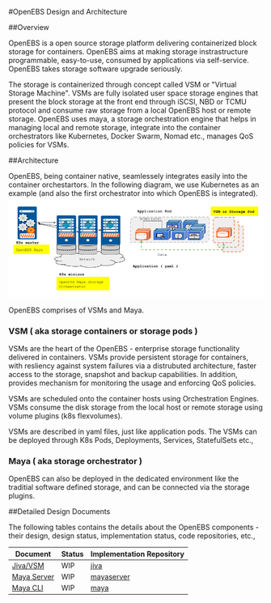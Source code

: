 #OpenEBS Design and Architecture

##Overview

OpenEBS is a open source storage platform delivering containerized block storage for containers. OpenEBS aims at making storage instrastructure programmable, easy-to-use, consumed by applications via self-service. OpenEBS takes storage software upgrade seriously.

The storage is containerized through concept called VSM or "Virtual Storage Machine". VSMs are fully isolated user space storage engines that present the block storage at the front end through iSCSI, NBD or TCMU protocol and consume raw storage from a local OpenEBS host or remote storage. OpenEBS uses maya, a storage orchestration engine that helps in managing local and remote storage, integrate into the container orchestrators like Kubernetes, Docker Swarm, Nomad etc., manages QoS policies for VSMs.

##Architecture

OpenEBS, being container native, seamlessely integrates easily into the container orchestartors. In the following diagram, we use Kubernetes as an example (and also the first orchestrator into which OpenEBS is integrated). 
![OpenEBS Deployment](../../documentation/source/_static/architecture-overview-hc.png)

OpenEBS comprises of VSMs and Maya. 

### VSM ( aka storage containers or storage pods )

VSMs are the heart of the OpenEBS - enterprise storage functionality delivered in containers. VSMs provide persistent storage for containers, with resliency against system failures via a distrubuted architecture, faster access to the storage, snapshot and backup capabilities. In addition, provides mechanism for monitoring the usage and enforcing QoS policies. 

VSMs are scheduled onto the container hosts using Orchestration Engines. VSMs consume the disk storage from the local host or  remote storage using volume plugins (k8s flexvolumes). 

VSMs are described in yaml files, just like application pods. The VSMs can be deployed through K8s Pods, Deployments, Services, StatefulSets etc., 

### Maya ( aka storage orchestrator )




OpenEBS can also be deployed in the dedicated environment like the traditial software defined storage, and can be connected via the storage plugins. 


##Detailed Design Documents

The following tables contains the details about the OpenEBS components - their design, design status, implementation status, code repositories, etc., 

| Document | Status | Implementation Repository |
|----------|--------|---------------------------|
| [Jiva/VSM](./jiva.md) | WIP | [jiva](https://github.com/openebs/jiva) |
| [Maya Server](./maya-server.md) | WIP | [mayaserver](https://github.com/openebs/mayaserver) |
| [Maya CLI](./maya.md) | WIP |[maya](https://github.com/openebs/maya) |
